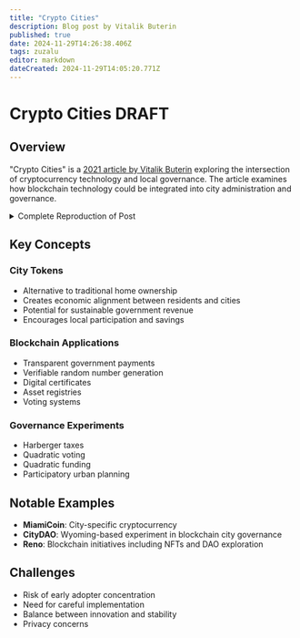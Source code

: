 ```yaml
---
title: "Crypto Cities"
description: Blog post by Vitalik Buterin
published: true
date: 2024-11-29T14:26:38.406Z
tags: zuzalu
editor: markdown
dateCreated: 2024-11-29T14:05:20.771Z
---
```


# Crypto Cities DRAFT

## Overview
"Crypto Cities" is a [2021 article by Vitalik Buterin](https://vitalik.eth.limo/general/2021/10/31/cities.html) exploring the intersection of cryptocurrency technology and local governance. The article examines how blockchain technology could be integrated into city administration and governance.

<details>
<summary>Complete Reproduction of Post</summary>
Special thanks to Mr Silly and Tina Zhen for early feedback on the post, and to a big long list of people for discussion of the ideas.

One interesting trend of the last year has been the growth of interest in local government, and in the idea of local governments that have wider variance and do more experimentation. Over the past year, Miami mayor Francis Suarez has pursued a Twitter-heavy tech-startup-like strategy of attracting interest in the city, frequently engaging with the mainstream tech industry and crypto community on Twitter. Wyoming now has a DAO-friendly legal structure, Colorado is experimenting with quadratic voting, and we're seeing more and more experiments making more pedestrian-friendly street environments for the offline world. We're even seeing projects with varying degrees of radicalness - Cul de sac, Telosa, CityDAO, Nkwashi, Prospera and many more - trying to create entire neighborhoods and cities from scratch.

Another interesting trend of the last year has been the rapid mainstreaming of crypto ideas such as coins, non-fungible tokens and decentralized autonomous organizations (DAOs). So what would happen if we combine the two trends together? Does it make sense to have a city with a coin, an NFT, a DAO, some record-keeping on-chain for anti-corruption, or even all four? As it turns out, there are already people trying to do just that:

    CityCoins.co, a project that sets up coins intended to become local media of exchange, where a portion of the issuance of the coin goes to the city government. MiamiCoin already exists, and "San Francisco Coin" appears to be coming soon.
    Other experiments with coin issuance (eg. see this project in Seoul)
    Experiments with NFTs, often as a way of funding local artists. Busan is hosting a government-backed conference exploring what they could do with NFTs.
    Reno mayor Hillary Schieve's expansive vision for blockchainifying the city, including NFT sales to support local art, a RenoDAO with RenoCoins issued to local residents that could get revenue from the government renting out properties, blockchain-secured lotteries, blockchain voting and more.
    Much more ambitious projects creating crypto-oriented cities from scratch: see CityDAO, which describes itself as, well, "building a city on the Ethereum blockchain" - DAOified governance and all.

But are these projects, in their current form, good ideas? Are there any changes that could make them into better ideas? Let us find out...
Why should we care about cities?

Many national governments around the world are showing themselves to be inefficient and slow-moving in response to long-running problems and rapid changes in people's underlying needs. In short, many national governments are missing live players. Even worse, many of the outside-the-box political ideas that are being considered or implemented for national governance today are honestly quite terrifying. Do you want the USA to be taken over by a clone of WW2-era Portuguese dictator Antonio Salazar, or perhaps an "American Caesar", to beat down the evil scourge of American leftism? For every idea that can be reasonably described as freedom-expanding or democratic, there are ten that are just different forms of centralized control and walls and universal surveillance.

Now consider local governments. Cities and states, as we've seen from the examples at the start of this post, are at least in theory capable of genuine dynamism. There are large and very real differences of culture between cities, so it's easier to find a single city where there is public interest in adopting any particular radical idea than it is to convince an entire country to accept it. There are very real challenges and opportunities in local public goods, urban planning, transportation and many other sectors in the governance of cities that could be addressed. Cities have tightly cohesive internal economies where things like widespread cryptocurrency adoption could realistically independently happen. Furthermore, it's less likely that experiments within cities will lead to terrible outcomes both because cities are regulated by higher-level governments and because cities have an easier escape valve: people who are unhappy with what's going on can more easily exit.

So all in all, it seems like the local level of government is a very undervalued one. And given that criticism of existing smart city initiatives often heavily focuses on concerns around centralized governance, lack of transparency and data privacy, blockchain and cryptographic technologies seem like a promising key ingredient for a more open and participatory way forward.
What are city projects up to today?

Quite a lot actually! Each of these experiments is still small scale and largely still trying to find its way around, but they are all at least seeds that could turn into interesting things. Many of the most advanced projects are in the United States, but there is interest across the world; over in Korea the government of Busan is running an NFT conference. Here are a few examples of what is being done today.
Blockchain experiments in Reno

Reno, Nevada mayor Hillary Schieve is a blockchain fan, focusing primarily on the Tezos ecosystem, and she has recently been exploring blockchain-related ideas (see her podcast here) in the governance of her city:

    Selling NFTs to fund local art, starting with an NFT of the "Space Whale" sculpture in the middle of the city
    Creating a Reno DAO, governed by Reno coins that Reno residents would be eligible to receive via an airdrop. The Reno DAO could start to get sources of revenue; one proposed idea was the city renting out properties that it owns and the revenue going into a DAO
    Using blockchains to secure all kinds of processes: blockchain-secured random number generators for casinos, blockchain-secured voting, etc.


Reno space whale. Source here.
CityCoins.co

CityCoins.co is a project built on Stacks, a blockchain run by an unusual "proof of transfer" (for some reason abbreviated PoX and not PoT) block production algorithm that is built around the Bitcoin blockchain and ecosystem. 70% of the coin's supply is generated by an ongoing sale mechanism: anyone with STX (the Stacks native token) can send their STX to the city coin contract to generate city coins; the STX revenues are distributed to existing city coin holders who stake their coins. The remaining 30% is made available to the city government.

CityCoins has made the interesting decision of trying to make an economic model that does not depend on any government support. The local government does not need to be involved in creating a CityCoins.co coin; a community group can launch a coin by themselves. An FAQ-provided answer to "What can I do with CityCoins?" includes examples like "CityCoins communities will create apps that use tokens for rewards" and "local businesses can provide discounts or benefits to people who ... stack their CityCoins". In practice, however, the MiamiCoin community is not going at it alone; the Miami government has already de-facto publicly endorsed it.

MiamiCoin hackathon winner: a site that allows coworking spaces to give preferential offers to MiamiCoin holders.
CityDAO

CityDAO is the most radical of the experiments: Unlike Miami and Reno, which are existing cities with existing infrastructure to be upgraded and people to be convinced, CityDAO a DAO with legal status under the Wyoming DAO law (see their docs here) trying to create entirely new cities from scratch.

So far, the project is still in its early stages. The team is currently finalizing a purchase of their first plot of land in a far-off corner of Wyoming. The plan is to start with this plot of land, and then add other plots of land in the future, to build cities, governed by a DAO and making heavy use of radical economic ideas like Harberger taxes to allocate the land, make collective decisions and manage resources. Their DAO is one of the progressive few that is avoiding coin voting governance; instead, the governance is a voting scheme based on "citizen" NFTs, and ideas have been floated to further limit votes to one-per-person by using proof-of-humanity verification. The NFTs are currently being sold to crowdfund the project; you can buy them on OpenSea.

What do I think cities could be up to?

Obviously there are a lot of things that cities could do in principle. They could add more bike lanes, they could use CO2 meters and far-UVC light to more effectively reduce COVID spread without inconveniencing people, and they could even fund life extension research. But my primary specialty is blockchains and this post is about blockchains, so... let's focus on blockchains.

I would argue that there are two distinct categories of blockchain ideas that make sense:

    Using blockchains to create more trusted, transparent and verifiable versions of existing processes.
    Using blockchains to implement new and experimental forms of ownership for land and other scarce assets, as well as new and experimental forms of democratic governance.

There's a natural fit between blockchains and both of these categories. Anything happening on a blockchain is very easy to publicly verify, with lots of ready-made freely available tools to help people do that. Any application built on a blockchain can immediately plug in to and interface with other applications in the entire global blockchain ecosystem. Blockchain-based systems are efficient in a way that paper is not, and publicly verifiable in a way that centralized computing systems are not - a necessary combination if you want to, say, make a new form of voting that allows citizens to give high-volume real-time feedback on hundreds or thousands of different issues.

So let's get into the specifics.
What are some existing processes that blockchains could make more trusted and transparent?

One simple idea that plenty of people, including government officials around the world, have brought up to me on many occasions is the idea of governments creating a whitelisted internal-use-only stablecoin for tracking internal government payments. Every tax payment from an individual or organization could be tied to a publicly visible on-chain record minting that number of coins (if we want individual tax payment quantities to be private, there are zero-knowledge ways to make only the total public but still convince everyone that it was computed correctly). Transfers between departments could be done "in the clear", and the coins would be redeemed only by individual contractors or employees claiming their payments and salaries.

This system could easily be extended. For example, procurement processes for choosing which bidder wins a government contract could largely be done on-chain.

Many more processes could be made more trustworthy with blockchains:

    Fair random number generators (eg. for lotteries) - VDFs, such as the one Ethereum is expected to include, could serve as a fair random number generator that could be used to make government-run lotteries more trustworthy. Fair randomness could also be used for many other use cases, such as sortition as a form of government.
    Certificates, for example cryptographic proofs that some particular individual is a resident of the city, could be done on-chain for added verifiability and security (eg. if such certificates are issued on-chain, it would become obvious if a large number of false certificates are issued). This can be used by all kinds of local-government-issued certificates.
    Asset registries, for land and other assets, as well as more complicated forms of property ownership such as development rights. Due to the need for courts to be able to make assignments in exceptional situations, these registries will likely never be fully decentralized bearer instruments in the same way that cryptocurrencies are, but putting records on-chain can still make it easier to see what happened in what order in a dispute.

Eventually, even voting could be done on-chain. Here, many complexities and dragons loom and it's really important to be careful; a sophisticated solution combining blockchains, zero knowledge proofs and other cryptography is needed to achieve all the desired privacy and security properties. However, if humanity is ever going to move to electronic voting at all, local government seems like the perfect place to start.
What are some radical economic and governance experiments that could be interesting?

But in addition to these kinds of blockchain overlays onto things that governments already do, we can also look at blockchains as an opportunity for governments to make completely new and radical experiments in economics and governance. These are not necessarily final ideas on what I think should be done; they are more initial explorations and suggestions for possible directions. Once an experiment starts, real-world feedback is often by far the most useful variable to determine how the experiment should be adjusted in the future.
Experiment #1: a more comprehensive vision of city tokens

CityCoins.co is one vision for how city tokens could work. But it is far from the only vision. Indeed, the CityCoins.so approach has significant risks, particularly in how economic model is heavily tilted toward early adopters. 70% of the STX revenue from minting new coins is given to existing stakers of the city coin. More coins will be issued in the next five years than in the fifty years that follow. It's a good deal for the government in 2021, but what about 2051? Once a government endorses a particular city coin, it becomes difficult for it to change directions in the future. Hence, it's important for city governments to think carefully about these issues, and choose a path that makes sense for the long term.

Here is a different possible sketch of a narrative of how city tokens might work. It's far from the only possible alternative to the CityCoins.co vision; see Steve Waldman's excellent article arguing for a city-localized medium of exchange for yet another possible direction. In any case, city tokens are a wide design space, and there are many different options worth considering. Anyway, here goes...

The concept of home ownership in its current form is a notable double-edged sword, and the specific ways in which it's actively encouraged and legally structured is considered by many to be one of the biggest economic policy mistakes that we are making today. There is an inevitable political tension between a home as a place to live and a home as an investment asset, and the pressure to satisfy communities who care about the latter often ends up severely harming the affordability of the former. A resident in a city either owns a home, making them massively over-exposed to land prices and introducing perverse incentives to fight against construction of new homes, or they rent a home, making them negatively exposed to the real estate market and thus putting them economically at odds with the goal of making a city a nice place to live.

But even despite all of these problems, many still find home ownership to be not just a good personal choice, but something worthy of actively subsidizing or socially encouraging. One big reason is that it nudges people to save money and build up their net worth. Another big reason is that despite its flaws, it creates economic alignment between residents and the communities they live in. But what if we could give people a way to save and create that economic alignment without the flaws? What if we could create a divisible and fungible city token, that residents could hold as many units of as they can afford or feel comfortable with, and whose value goes up as the city prospers?

First, let's start with some possible objectives. Not all are necessary; a token that accomplishes only three of the five is already a big step forward. But we'll try to hit as many of them as possible:

    Get sustainable sources of revenue for the government. The city token economic model should avoid redirecting existing tax revenue; instead, it should find new sources of revenue.
    Create economic alignment between residents and the city. This means first of all that the coin itself should clearly become more valuable as the city becomes more attractive. But it also means that the economics should actively encourage residents to hold the coin more than faraway hedge funds.
    Promote saving and wealth-building. Home ownership does this: as home owners make mortgage payments, they build up their net worth by default. City tokens could do this too, making it attractive to accumulate coins over time, and even gamifying the experience.
    Encourage more pro-social activity, such as positive actions that help the city and more sustainable use of resources.
    Be egalitarian. Don't unduly favor wealthy people over poor people (as badly designed economic mechanisms often do accidentally). A token's divisibility, avoiding a sharp binary divide between haves and have-nots, does a lot already, but we can go further, eg. by allocating a large portion of new issuance to residents as a UBI.

One pattern that seems to easily meet the first three objectives is providing benefits to holders: if you hold at least X coins (where X can go up over time), you get some set of services for free. MiamiCoin is trying to encourage businesses to do this, but we could go further and make government services work this way too. One simple example would be making existing public parking spaces only available for free to those who hold at least some number of coins in a locked-up form. This would serve a few goals at the same time:

    Create an incentive to hold the coin, sustaining its value.
    Create an incentive specifically for residents to hold the coin, as opposed to otherwise-unaligned faraway investors. Furthermore, the incentive's usefulness is capped per-person, so it encourages widely distributed holdings.
    Creates economic alignment (city becomes more attractive -> more people want to park -> coins have more value). Unlike home ownership, this creates alignment with an entire town, and not merely a very specific location in a town.
    Encourage sustainable use of resources: it would reduce usage of parking spots (though people without coins who really need them could still pay), supporting many local governments' desires to open up more space on the roads to be more pedestrian-friendly. Alternatively, restaurants could also be allowed to lock up coins through the same mechanism and claim parking spaces to use for outdoor seating.

But to avoid perverse incentives, it's extremely important to avoid overly depending on one specific idea and instead to have a diverse array of possible revenue sources. One excellent gold mine of places to give city tokens value, and at the same time experiment with novel governance ideas, is zoning. If you hold at least Y coins, then you can quadratically vote on the fee that nearby landowners have to pay to bypass zoning restrictions. This hybrid market + direct democracy based approach would be much more efficient than current overly cumbersome permitting processes, and the fee itself would be another source of government revenue. More generally, any of the ideas in the next section could be combined with city tokens to give city token holders more places to use them.
Experiment #2: more radical and participatory forms of governance

This is where Radical Markets ideas such as Harberger taxes, quadratic voting and quadratic funding come in. I already brought up some of these ideas in the section above, but you don't have to have a dedicated city token to do them. Some limited government use of quadratic voting and funding has already happened: see the Colorado Democratic party and the Taiwanese presidential hackathon, as well as not-yet-government-backed experiments like Gitcoin's Boulder Downtown Stimulus. But we could do more!

One obvious place where these ideas can have long-term value is giving developers incentives to improve the aesthetics of buildings that they are building (see here, here, here and here for some recent examples of professional blabbers debating the aesthetics of modern architecture). Harberger taxes and other mechanisms could be used to radically reform zoning rules, and blockchains could be used to administer such mechanisms in a more trustworthy and efficient way. Another idea that is more viable in the short term is subsidizing local businesses, similar to the Downtown Stimulus but on a larger and more permanent scale. Businesses produce various kinds of positive externalities in their local communities all the time, and those externalities could be more effectively rewarded. Local news could be quadratically funded, revitalizing a long-struggling industry. Pricing for advertisements could be set based on real-time votes of how much people enjoy looking at each particular ad, encouraging more originality and creativity.

More democratic feedback (and possibly even retroactive democratic feedback!) could plausibly create better incentives in all of these areas. And 21st-century digital democracy through real-time online quadratic voting and funding could plausibly do a much better job than 20th-century democracy, which seems in practice to have been largely characterized by rigid building codes and obstruction at planning and permitting hearings. And of course, if you're going to use blockchains to secure voting, starting off by doing it with fancy new kinds of votes seems far more safe and politically feasible than re-fitting existing voting systems.

Mandatory solarpunk picture intended to evoke a positive image of what might happen to our cities if real-time quadratic votes could set subsidies and prices for everything.
Conclusions

There are a lot of worthwhile ideas for cities to experiment with that could be attempted by existing cities or by new cities. New cities of course have the advantage of not having existing residents with existing expectations of how things should be done; but the concept of creating a new city itself is, in modern times, relatively untested. Perhaps the multi-billion-dollar capital pools in the hands of people and projects enthusiastic to try new things could get us over the hump. But even then, existing cities will likely continue to be the place where most people live for the foreseeable future, and existing cities can use these ideas too.

Blockchains can be very useful in both the more incremental and more radical ideas that were proposed here, even despite the inherently "trusted" nature of a city government. Running any new or existing mechanism on-chain gives the public an easy ability to verify that everything is following the rules. Public chains are better: the benefits from existing infrastructure for users to independently verify what is going on far outweigh the losses from transaction fees, which are expected to quickly decrease very soon from rollups and sharding. If strong privacy is required, blockchains can be combined zero knowledge cryptography to give privacy and security at the same time.

The main trap that governments should avoid is too quickly sacrificing optionality. An existing city could fall into this trap by launching a bad city token instead of taking things more slowly and launching a good one. A new city could fall into this trap by selling off too much land, sacrificing the entire upside to a small group of early adopters. Starting with self-contained experiments, and taking things slowly on moves that are truly irreversible, is ideal. But at the same time, it's also important to seize the opportunity in the first place. There's a lot that can and should be improved with cities, and a lot of opportunities; despite the challenges, crypto cities broadly are an idea whose time has come.
</details>

## Key Concepts

### City Tokens
- Alternative to traditional home ownership
- Creates economic alignment between residents and cities
- Potential for sustainable government revenue
- Encourages local participation and savings

### Blockchain Applications
- Transparent government payments
- Verifiable random number generation
- Digital certificates
- Asset registries
- Voting systems

### Governance Experiments
- Harberger taxes
- Quadratic voting
- Quadratic funding
- Participatory urban planning

## Notable Examples
- **MiamiCoin**: City-specific cryptocurrency
- **CityDAO**: Wyoming-based experiment in blockchain city governance
- **Reno**: Blockchain initiatives including NFTs and DAO exploration

## Challenges
- Risk of early adopter concentration
- Need for careful implementation
- Balance between innovation and stability
- Privacy concerns

